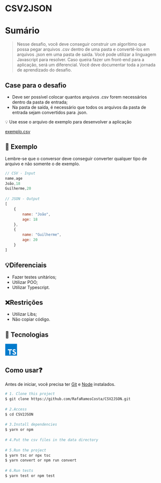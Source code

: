 # CSV2JSON
# Sumário

> Nesse desafio, você deve conseguir construir um algorítimo que possa pegar arquivos .csv dentro de uma pasta e convertê-los em arquivos .json em uma pasta de saída. Você pode utilizar a linguagem Javascript para resolver. Caso queira fazer um front-end para a aplicação, será um diferencial. Você deve documentar toda a jornada de aprendizado do desafio.
> 

## Case para o desafio

- Deve ser possível colocar quantos arquivos .csv forem necessários dentro da pasta de entrada;
- Na pasta de saída, é necessário que todos os arquivos da pasta de entrada sejam convertidos para .json.

<aside>
💡 Use esse o arquivo de exemplo para desenvolver a aplicação

</aside>

[exemplo.csv](https://s3-us-west-2.amazonaws.com/secure.notion-static.com/4caba8aa-0d0f-4bef-9a64-5053fd749c06/exemplo.csv)

## 🎁 Exemplo

Lembre-se que o conversor deve conseguir converter qualquer tipo de arquivo e não somente o de exemplo.

```jsx
// CSV - Input
name,age
João,18
Guilherme,20

// JSON - Output
[
	{
		name: "João",
		age: 18
	},
	{
		name: "Guilherme",
		age: 20
	}
]
```

## 💡Diferenciais

- Fazer testes unitários;
- Utilizar POO;
- Utilizar Typescript.

## ❌Restrições

- Utilizar Libs;
- Não copiar código.

## 🚀 Tecnologias ##
 <a href="https://www.typescriptlang.org/" target="_blank" rel="noreferrer"> <img src="https://raw.githubusercontent.com/devicons/devicon/master/icons/typescript/typescript-original.svg" alt="typescript" width="40" height="40"/> </a> 

## Como usar❓ ##

Antes de iniciar, você precisa ter [Git](https://git-scm.com) e [Node](https://nodejs.org/en/) instalados.

```bash
# 1. Clone this project
$ git clone https://github.com/RafaRamosCosta/CSV2JSON.git

# 2.Access
$ cd CSV2JSON

# 3.Install dependencies
$ yarn or npm

# 4.Put the csv files in the data directory

# 5.Run the project
$ yarn tsc or npx tsc
$ yarn convert or npm run convert

# 6.Run tests
$ yarn test or npm test
```

